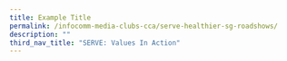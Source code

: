 ```yaml
---
title: Example Title
permalink: /infocomm-media-clubs-cca/serve-healthier-sg-roadshows/
description: ""
third_nav_title: "SERVE: Values In Action"
---
```


